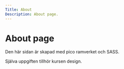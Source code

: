 ```yaml
---
Title: About
Description: About page.
---
```


About page
==========================

Den här sidan är skapad med pico ramverket och SASS.

Själva uppgiften tillhör kursen design.